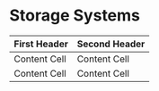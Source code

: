  # Storage Systems 
| First Header  | Second Header |
| ------------- | ------------- |
| Content Cell  | Content Cell  |
| Content Cell  | Content Cell  |
